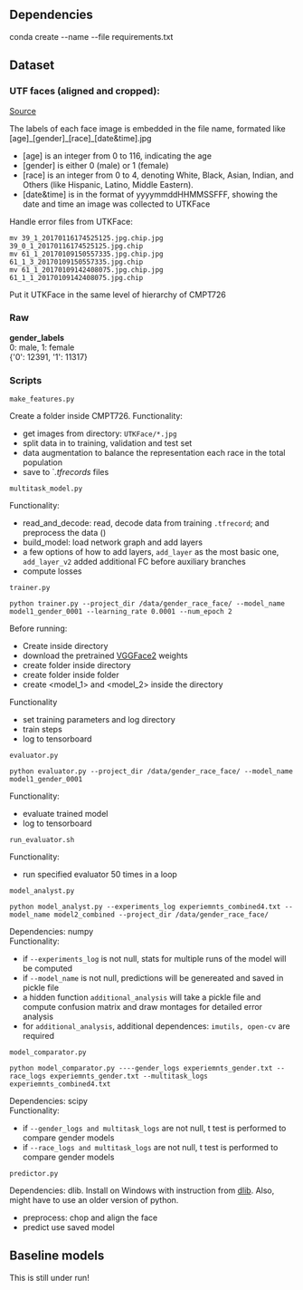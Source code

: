 ## Dependencies
conda create --name <env> --file requirements.txt


## Dataset
### UTF faces (aligned and cropped):
[Source](https://susanqq.github.io/UTKFace/)

The labels of each face image is embedded in the file name, formated like [age]\_[gender]\_[race]\_[date&time].jpg

- [age] is an integer from 0 to 116, indicating the age
- [gender] is either 0 (male) or 1 (female)
- [race] is an integer from 0 to 4, denoting White, Black, Asian, Indian, and Others (like Hispanic, Latino, Middle Eastern).
- [date&time] is in the format of yyyymmddHHMMSSFFF, showing the date and time an image was collected to UTKFace

Handle error files from UTKFace:
``` 
mv 39_1_20170116174525125.jpg.chip.jpg 39_0_1_20170116174525125.jpg.chip
mv 61_1_20170109150557335.jpg.chip.jpg 61_1_3_20170109150557335.jpg.chip
mv 61_1_20170109142408075.jpg.chip.jpg 61_1_1_20170109142408075.jpg.chip
``` 
Put it UTKFace in the same level of hierarchy of CMPT726

### Raw
**gender_labels**   
0: male, 1: female  
{'0': 12391, '1': 11317}


### Scripts
```
make_features.py
```
Create a <data> folder inside CMPT726.
Functionality: 
- get images from directory: `UTKFace/*.jpg`
- split data in to training, validation and test set
- data augmentation to balance the representation each race in the total population
- save to `*.tfrecords* files


```
multitask_model.py
```
Functionality: 
- read_and_decode: read, decode data from training `.tfrecord`; and preprocess the data ()
- build_model: load network graph and add layers
- a few options of how to add layers, `add_layer` as the most basic one, `add_layer_v2` added additional FC before auxiliary branches
- compute losses

```
trainer.py

python trainer.py --project_dir /data/gender_race_face/ --model_name model1_gender_0001 --learning_rate 0.0001 --num_epoch 2
```  
Before running:
- Create <models> inside <CMPT726> directory
- download the pretrained [VGGFace2](https://drive.google.com/open?id=1EXPBSXwTaqrSC0OhUdXNmKSh9qJUQ55-) weights
- create <detectors> folder inside <models> directory
- create <logs> folder inside <CMPT726> folder
- create <model_1> and <model_2> inside the <logs> directory
  
Functionality
- set training parameters and log directory
- train steps
- log to tensorboard 

```
evaluator.py

python evaluator.py --project_dir /data/gender_race_face/ --model_name model1_gender_0001 
```
Functionality:  
- evaluate trained model
- log to tensorboard


```
run_evaluator.sh
```
Functionality:  
- run specified evaluator 50 times in a loop

```
model_analyst.py

python model_analyst.py --experiments_log experiemnts_combined4.txt --model_name model2_combined --project_dir /data/gender_race_face/
```
Dependencies: numpy   
Functionality:  
- if `--experiments_log` is not null, stats for multiple runs of the model will be computed
- if `--model_name` is not null, predictions will be genereated and saved in pickle file 
- a hidden function `additional_analysis` will take a pickle file and compute confusion matrix and draw montages for detailed error analysis
- for `additional_analysis`, additional dependences: `imutils, open-cv` are required

```
model_comparator.py

python model_comparator.py ----gender_logs experiemnts_gender.txt --race_logs experiemnts_gender.txt --multitask_logs experiemnts_combined4.txt
```
Dependencies: scipy   
Functionality:  
- if `--gender_logs and multitask_logs` are not null, t test is performed to compare gender models
- if `--race_logs and multitask_logs` are not null, t test is performed to compare gender models


```
predictor.py
```
Dependencies:
dlib. Install on Windows with instruction from [dlib](https://github.com/charlielito/install-dlib-python-windows).
Also, might have to use an older version of python.
- preprocess: chop and align the face
- predict use saved model

## Baseline models 
This is still under run!

